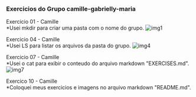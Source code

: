### Exercicios do Grupo camille-gabrielly-maria

Exercicio 01 - Camille  <br>
*Usei mkdir para criar uma pasta com o nome do grupo.
![img1](https://github.com/CamilleSoares/web-development-101/blob/master/2.0.0-linux-and-bash/2.1.0-exercises/2.1.1-2022/camille-gabrielly-maria/imagens/img-01.png?raw=true)

Exercicio 04 - Camille <br> 
*Usei LS para listar os arquivos da pasta do grupo.
![img4](https://github.com/CamilleSoares/web-development-101/blob/master/2.0.0-linux-and-bash/2.1.0-exercises/2.1.1-2022/camille-gabrielly-maria/imagens/img.04.png?raw=true)

Exercicio 07 - Camille <br>
*Usei o cat para exibir o conteudo do arquivo markdown "EXERCISES.md".
![img7](https://github.com/CamilleSoares/web-development-101/blob/master/2.0.0-linux-and-bash/2.1.0-exercises/2.1.1-2022/camille-gabrielly-maria/imagens/img.07.png?raw=true)

Exercico 10 - Camille <br>
*Coloquei meus exercicios e imagens no arquivo markdown "README.md".

